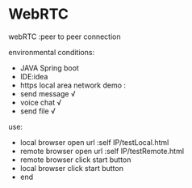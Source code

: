 # WebRTC
webRTC :peer to peer connection

environmental conditions:
- JAVA Spring boot
- IDE:idea
- https
local area network demo :
- send message √
- voice chat √
- send file √

use:
- local browser open url :self IP/testLocal.html 
- remote browser open url :self IP/testRemote.html
- remote browser click start button
- local browser click start button
- end
